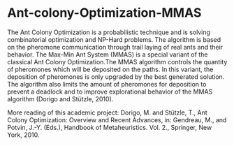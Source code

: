 # Ant-colony-Optimization-MMAS
The Ant Colony Optimization is a probabilistic technique  and is solving combinatorial optimization and NP-Hard problems. The algorithm is based on the pheromone communication through trail laying of real ants and their behavior. 
The Max-Min Ant System (MMAS) is a special variant of the classical Ant Colony Optimization.The MMAS algorithm controls the quantity of pheromones which will be deposited on the paths. In this variant, the deposition of pheromones is only upgraded by the best generated solution. The algorithm also limits the amount of pheromones for deposition to prevent a deadlock and to improve explorational behavior of the MMAS algorithm (Dorigo and Stützle, 2010).

More reading of this academic project:
Dorigo, M. and Stützle, T., Ant Colony Optimization: Overview and Recent Advances, in: Gendreau, M., and Potvin, J.-Y. (Eds.), Handbook of Metaheuristics. Vol. 2., Springer, New York, 2010.
